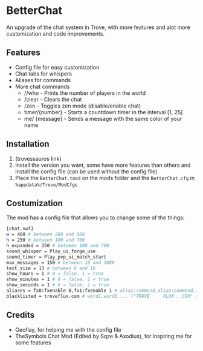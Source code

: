 # BetterChat
An upgrade of the chat system in Trove, with more features and alot more customization and code improvements.

## Features
- Config file for easy customization
- Chat tabs for whispers
- Aliases for commands
- More chat commands
  - //who - Prints the number of players in the world
  - /clear - Clears the chat
  - /zen - Toggles zen mode (disable/enable chat)
  - timer/{number} - Starts a countdown timer in the interval [1, 25]
  - me/ {message} - Sends a message with the same color of your name

## Installation
1. (trovessauros link)
2. Install the version you want, some have more features than others and install the config file (can be used without the config file)
3. Place the `BetterChat.tmod` on the mods folder and the `BetterChat.cfg` in `%appdata%/Trove/ModCfgs`

## Costumization
The mod has a config file that allows you to change some of the things:
```bash
[chat.swf]
w = 400 # between 200 and 500
h = 250 # between 100 and 700
h_expanded = 350 # between 100 and 700
sound_whisper = Play_ui_forge_use
sound_timer = Play_pvp_ui_match_start
max_messages = 150 # between 10 and 1000
text_size = 13 # between 8 and 16
show_hours = 1 # 0 = false, 1 = true
show_minutes = 1 # 0 = false, 1 = true
show_seconds = 1 # 0 = false, 1 = true
aliases = fx0:fxenable 0,fx1:fxenable 1 # alias:command,alias:command,...
blacklisted = troveflux.com # word1,word2,... ("TROVE     FLUX . COM" it will also detect it)
```

## Credits
- Geoflay, for helping me with the config file
- TheSymbols Chat Mod (Edited by Sqze & Axodius), for inspiring me for some features